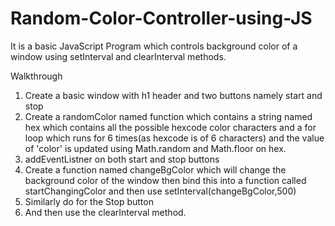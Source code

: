 # Random-Color-Controller-using-JS
It is a basic JavaScript Program which controls background color of a window using setInterval and clearInterval methods.


Walkthrough
1. Create a basic window with h1 header and two buttons namely start and stop
2. Create a randomColor named function which contains a string named hex which contains all the possible hexcode color characters and a for loop  which runs for 6 times(as hexcode is of 6 characters) and the value of 'color' is updated using Math.random and Math.floor on hex.
3. addEventListner on both start and stop buttons
4. Create a function named changeBgColor which will change the background color of the window then bind this into a function called startChangingColor and then use setInterval(changeBgColor,500)
5. Similarly do for the Stop button
6. And then use the clearInterval method.
 
